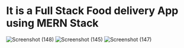 # It is a Full Stack Food delivery App using MERN Stack




![Screenshot (148)](https://user-images.githubusercontent.com/101539321/236348316-0011e4fe-1812-497f-92be-3f0f6be98d3e.png)
![Screenshot (145)](https://user-images.githubusercontent.com/101539321/236348459-50f048b4-3033-4ab8-8f6b-9c11ed8a1969.png)
![Screenshot (147)](https://user-images.githubusercontent.com/101539321/236348472-62fd93b1-ca70-4f43-8fca-27f65416b0bc.png)
